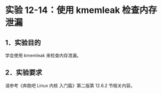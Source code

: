 # 实验 12-14：使用 kmemleak 检查内存泄漏

## 1．实验目的

学会使用 kmemleak 来检查内存泄漏。

## 2．实验要求

请参考《奔跑吧 Linux 内核 入门篇》第二版第 12.6.2 节相关内容。